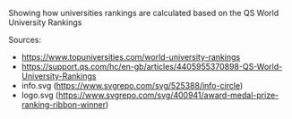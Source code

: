 Showing how universities rankings are calculated based on the QS World University Rankings

Sources:
 - https://www.topuniversities.com/world-university-rankings
 - https://support.qs.com/hc/en-gb/articles/4405955370898-QS-World-University-Rankings
 - info.svg (https://www.svgrepo.com/svg/525388/info-circle)
 - logo.svg (https://www.svgrepo.com/svg/400941/award-medal-prize-ranking-ribbon-winner)